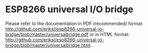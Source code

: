 # ESP8266 universal I/O bridge

Please refer to the documentation in PDF (recommended) format: http://github.com/eriksl/esp8266-universal-io-bridge/blob/master/universalbridge.pdf
or in HTML format: http://github.com/eriksl/esp8266-universal-io-bridge/blob/master/universalbridge.html.
